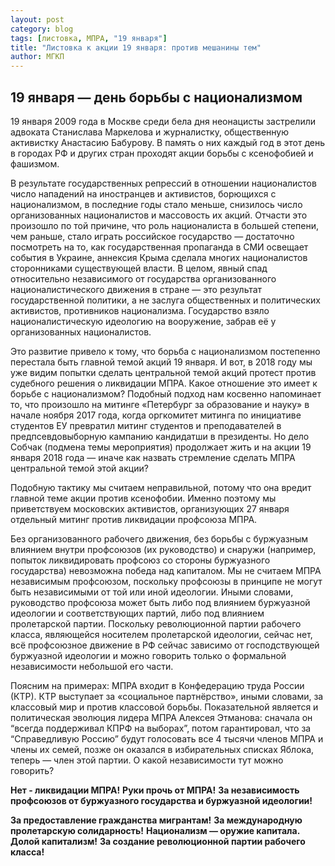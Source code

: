 ```yaml
---
layout: post
category: blog
tags: [листовка, MПРА, "19 января"]
title: "Листовка к акции 19 января: против мешанины тем"
author: МГКП
---
```


## 19 января — день борьбы с национализмом

19 января 2009 года в Москве среди бела дня неонацисты застрелили адвоката Станислава Маркелова и журналистку, общественную активистку Анастасию Бабурову. В память о них каждый год в этот день в городах РФ и других стран проходят акции борьбы с ксенофобией и фашизмом.

В результате государственных репрессий в отношении националистов число нападений на иностранцев и активистов, борющихся с национализмом, в последние годы стало меньше, снизилось число организованных националистов и массовость их акций. Отчасти это произошло по той причине, что роль националиста в большей степени, чем раньше, стало играть российское государство — достаточно посмотреть на то, как государственная пропаганда в СМИ освещает события в Украине, аннексия Крыма сделала многих националистов сторонниками существующей власти. В целом, явный спад относительно независимого от государства организованного националистического движения в стране — это результат государственной политики, а не заслуга общественных и политических активистов, противников национализма. Государство взяло националистическую идеологию на вооружение, забрав её у организованных националистов.

Это развитие привело к тому, что борьба с национализмом постепенно перестала быть главной темой акций 19 января. И вот, в 2018 году мы уже видим попытки сделать центральной темой акций протест против судебного решения о ликвидации МПРА. Какое отношение это имеет к борьбе с национализмом? Подобный подход нам косвенно напоминает то, что произошло на митинге «Петербург за образование и науку» в начале ноября 2017 года, когда оргкомитет митинга по инициативе студентов ЕУ превратил митинг студентов и преподавателей в предпсевдовыборную кампанию кандидатши в президенты. Но дело Собчак (подмена темы мероприятия) продолжает жить и на акции 19 января 2018 года — иначе как назвать стремление сделать МПРА центральной темой этой акции?

Подобную тактику мы считаем неправильной, потому что она вредит главной теме акции против ксенофобии. Именно поэтому мы приветствуем московских активистов, организующих 27 января отдельный митинг против ликвидации профсоюза МПРА.

Без организованного рабочего движения, без борьбы с буржуазным влиянием внутри профсоюзов (их руководство) и снаружи (например, попыток ликвидировать профсоюз со стороны буржуазного государства) невозможна победа над капиталом. Мы не считаем МПРА независимым профсоюзом, поскольку профсоюзы в принципе не могут быть независимыми от той или иной идеологии. Иными словами, руководство профсоюза может быть либо под влиянием буржуазной идеологии и соответствующих партий, либо под влиянием пролетарской партии. Поскольку революционной партии рабочего класса, являющейся носителем пролетарской идеологии, сейчас нет, всё профсоюзное движение в РФ сейчас зависимо от господствующей буржуазной идеологии и можно говорить только о формальной независимости небольшой его части.

Поясним на примерах: МПРА входит в Конфедерацию труда России (КТР). КТР выступает за «социальное партнёрство», иными словами, за классовый мир и против классовой борьбы. Показательной является и политическая эволюция лидера МПРА Алексея Этманова: сначала он “всегда поддерживал КПРФ на выборах”, потом гарантировал, что за “Справедливую Россию” будут голосовать все 4 тысячи членов МПРА и члены их семей, позже он оказался в избирательных списках Яблока, теперь — член этой партии. О какой независимости тут можно говорить?

**Нет - ликвидации МПРА!**
**Руки прочь от МПРА!**
**За независимость профсоюзов от буржуазного государства и буржуазной идеологии!**

**За предоставление гражданства мигрантам!**
**За международную пролетарскую солидарность!**
**Национализм — оружие капитала. Долой капитализм!**
**За создание революционной партии рабочего класса!**